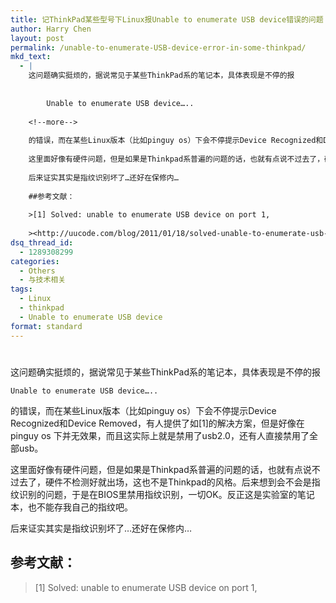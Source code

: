 ```yaml
---
title: 记ThinkPad某些型号下Linux报Unable to enumerate USB device错误的问题
author: Harry Chen
layout: post
permalink: /unable-to-enumerate-USB-device-error-in-some-thinkpad/
mkd_text:
  - |
    这问题确实挺烦的，据说常见于某些ThinkPad系的笔记本，具体表现是不停的报
    
    	
    	Unable to enumerate USB device…..
    
    <!--more-->
    
    的错误，而在某些Linux版本（比如pinguy os）下会不停提示Device Recognized和Device Removed，有人提供了如[1]的解决方案，但是好像在pinguy os 下并无效果，而且这实际上就是禁用了usb2.0，还有人直接禁用了全部usb。
    
    这里面好像有硬件问题，但是如果是Thinkpad系普遍的问题的话，也就有点说不过去了，硬件不检测好就出场，这也不是Thinkpad的风格。后来想到会不会是指纹识别的问题，于是在BIOS里禁用指纹识别，一切OK。反正这是实验室的笔记本，也不能存我自己的指纹吧。
    
    后来证实其实是指纹识别坏了…还好在保修内…
    
    ##参考文献：
    
    >[1] Solved: unable to enumerate USB device on port 1,
    
    ><http://uucode.com/blog/2011/01/18/solved-unable-to-enumerate-usb-device-on-port-1/>
dsq_thread_id:
  - 1289308299
categories:
  - Others
  - 与技术相关
tags:
  - Linux
  - thinkpad
  - Unable to enumerate USB device
format: standard
---
```

# 

这问题确实挺烦的，据说常见于某些ThinkPad系的笔记本，具体表现是不停的报


    Unable to enumerate USB device…..


的错误，而在某些Linux版本（比如pinguy os）下会不停提示Device Recognized和Device Removed，有人提供了如[1]的解决方案，但是好像在pinguy os 下并无效果，而且这实际上就是禁用了usb2.0，还有人直接禁用了全部usb。

这里面好像有硬件问题，但是如果是Thinkpad系普遍的问题的话，也就有点说不过去了，硬件不检测好就出场，这也不是Thinkpad的风格。后来想到会不会是指纹识别的问题，于是在BIOS里禁用指纹识别，一切OK。反正这是实验室的笔记本，也不能存我自己的指纹吧。

后来证实其实是指纹识别坏了…还好在保修内…

## 参考文献：

> [1] Solved: unable to enumerate USB device on port 1,
>
> 